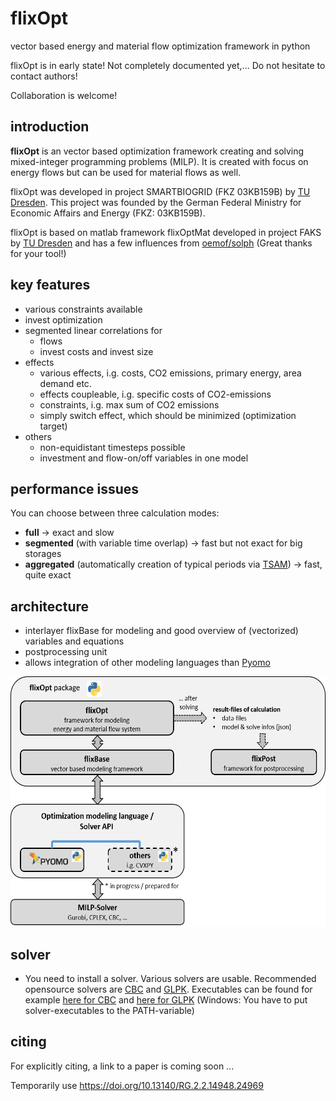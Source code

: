# flixOpt
vector based energy and material flow optimization framework in python

flixOpt is in early state! Not completely documented yet,... Do not hesitate to contact authors! 

Collaboration is welcome!
## introduction
**flixOpt** is an vector based optimization framework creating and solving mixed-integer programming problems (MILP). It is created with focus on energy flows but can be used for material flows as well.

flixOpt was developed in project SMARTBIOGRID (FKZ 03KB159B) by [TU Dresden](https://github.com/gewv-tu-dresden).
This project was founded by the German Federal Ministry for Economic Affairs and Energy (FKZ: 03KB159B).

flixOpt is based on matlab framework flixOptMat developed in project FAKS by [TU Dresden](https://github.com/gewv-tu-dresden) and has a few influences from [oemof/solph](https://github.com/oemof/oemof-solph) (Great thanks for your tool!)
## key features
  * various constraints available
  * invest optimization
  * segmented linear correlations for
    * flows
    * invest costs and invest size
  * effects 
    * various effects, i.g. costs, CO2 emissions, primary energy, area demand etc.
    * effects coupleable, i.g. specific costs of CO2-emissions
    * constraints, i.g. max sum of CO2 emissions
    * simply switch effect, which should be minimized (optimization target)
  * others
    * non-equidistant timesteps possible
    * investment and flow-on/off variables in one model
## performance issues
You can choose between three calculation modes:
  * **full** -> exact and slow
  * **segmented** (with variable time overlap) -> fast but not exact for big storages
  * **aggregated** (automatically creation of typical periods via [TSAM](https://github.com/FZJ-IEK3-VSA/tsam "more info")) -> fast, quite exact
## architecture
  * interlayer flixBase for modeling and good overview of (vectorized) variables and equations
  * postprocessing unit  
  * allows integration of other modeling languages than [Pyomo](http://www.pyomo.org/)
<img src="/pics/architecture_flixOpt.png" style=" height:400px "  >

## solver 
  * You need to install a solver. Various solvers are usable. Recommended opensource solvers are [CBC](https://github.com/coin-or/Cbc) and [GLPK](https://www.gnu.org/software/glpk/). Executables can be found for example  [here for CBC](https://portal.ampl.com/dl/open/cbc/) and [here for GLPK](https://sourceforge.net/projects/winglpk/) (Windows: You have to put solver-executables to the PATH-variable)

## citing
For explicitly citing, a link to a paper is coming soon ...

Temporarily use <https://doi.org/10.13140/RG.2.2.14948.24969>
